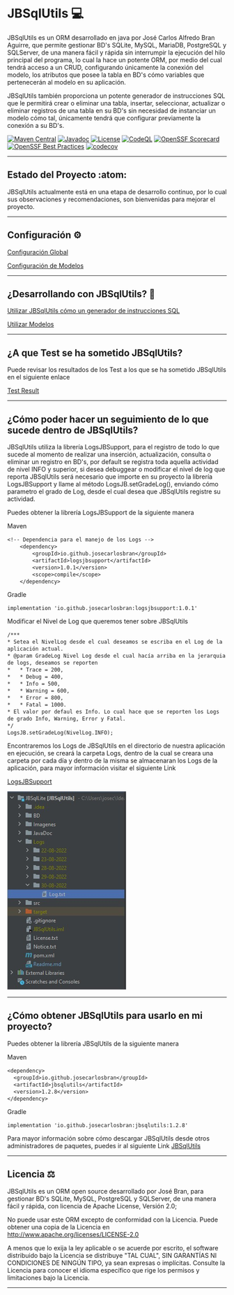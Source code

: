 # JBSqlUtils :computer:

JBSqlUtils es un ORM desarrollado en java por José Carlos Alfredo Bran Aguirre,
que permite gestionar BD's SQLite, MySQL, MariaDB, PostgreSQL y SQLServer, de una manera fácil
y rápida sin interrumpir la ejecución del hilo principal del programa, lo cual la hace un potente ORM,
por medio del cual tendrá acceso a un CRUD, configurando únicamente la conexión del
modelo, los atributos que posee la tabla en BD's cómo variables que pertenecerán al modelo en su aplicación.

JBSqlUtils también proporciona un potente generador de instrucciones SQL que le permitirá crear
o eliminar una tabla, insertar, seleccionar, actualizar o eliminar registros de una tabla
en su BD's sin necesidad de instanciar un modelo cómo tal, únicamente tendrá que configurar previamente
la conexión a su BD's.

[![Maven Central](https://img.shields.io/maven-central/v/io.github.josecarlosbran/jbsqlutils?logo=apachemaven&logoColor=%23C71A36)](https://central.sonatype.com/artifact/io.github.josecarlosbran/jbsqlutils/)
[![Javadoc](https://javadoc.io/badge2/io.github.josecarlosbran/jbsqlutils/javadoc.svg)](https://javadoc.io/doc/io.github.josecarlosbran/jbsqlutils)
[![License](https://img.shields.io/badge/Licence-Apache%202.0-blue.svg)](LICENSE.md)
[![CodeQL](https://github.com/Jbranadev/JBSqlUtils/actions/workflows/codeql.yml/badge.svg?branch=master)](https://github.com/Jbranadev/JBSqlUtils/actions/workflows/codeql.yml)
[![OpenSSF Scorecard](https://api.securityscorecards.dev/projects/github.com/Jbranadev/JBSqlUtils/badge)](https://securityscorecards.dev/viewer/?uri=github.com/Jbranadev/JBSqlUtils)
[![OpenSSF Best Practices](https://www.bestpractices.dev/projects/7791/badge)](https://www.bestpractices.dev/projects/7791)
[![codecov](https://codecov.io/gh/Jbranadev/JBSqlUtils/graph/badge.svg?token=SHZHWJU6SA)](https://codecov.io/gh/Jbranadev/JBSqlUtils)

* * *

## Estado del Proyecto :atom:

JBSqlUtils actualmente está en una etapa de desarrollo continuo, por lo cual sus
observaciones y recomendaciones, son bienvenidas para mejorar el proyecto.

***

## Configuración :gear:

[Configuración Global](ConfigJBSqlUtils.md)

[Configuración de Modelos](ConfigJBSqlUtilsForModels.md)
***

## ¿Desarrollando con JBSqlUtils? :running:

[Utilizar JBSqlUtils cómo un generador de instrucciones SQL](JBSqlUtilsWithOutModels.md)

[Utilizar Modelos](JBSqlUtilsForModels.md)

***

## ¿A que Test se ha sometido JBSqlUtils?

Puede revisar los resultados de los Test a los que se ha sometido JBSqlUtils en el siguiente enlace

[Test Result](src/test/TestResult.md)

* * *

## ¿Cómo poder hacer un seguimiento de lo que sucede dentro de JBSqlUtils?

JBSqlUtils utiliza la librería LogsJBSupport, para el registro de todo lo que sucede al momento
de realizar una inserción, actualización, consulta o eliminar un registro en BD's, por default se
registra toda aquella actividad de nivel INFO y superior, si desea debuggear o modificar el nivel
de log que reporta JBSqlUtils será necesario que importe en su proyecto la librería LogsJBSupport y
llame al método LogsJB.setGradeLog(), enviando cómo parametro el grado de Log, desde el cual
desea que JBSqlUtils registre su actividad.

Puedes obtener la librería LogsJBSupport de la siguiente manera

Maven

~~~
<!-- Dependencia para el manejo de los Logs -->
    <dependency>
        <groupId>io.github.josecarlosbran</groupId>
        <artifactId>logsjbsupport</artifactId>
        <version>1.0.1</version>
        <scope>compile</scope>
    </dependency>
~~~

Gradle

~~~
implementation 'io.github.josecarlosbran:logsjbsupport:1.0.1'
~~~

Modificar el Nivel de Log que queremos tener sobre JBSqlUtils

~~~
/***
* Setea el NivelLog desde el cual deseamos se escriba en el Log de la aplicación actual.
* @param GradeLog Nivel Log desde el cual hacía arriba en la jerarquia de logs, deseamos se reporten
*   * Trace = 200,
*   * Debug = 400,
*   * Info = 500,
*   * Warning = 600,
*   * Error = 800,
*   * Fatal = 1000.
* El valor por defaul es Info. Lo cual hace que se reporten los Logs de grado Info, Warning, Error y Fatal.
*/
LogsJB.setGradeLog(NivelLog.INFO);
~~~

Encontraremos los Logs de JBSqlUtils en el directorio de nuestra aplicación en ejecución, se creará la carpeta
Logs, dentro de la cual se creara una carpeta por cada día y dentro de la misma se almacenaran los Logs de la
aplicación, para mayor información visitar el siguiente Link

[LogsJBSupport](https://github.com/Jbranadev/LogsJB/blob/support_version/Readme.md)

![](Imagenes/Logs.jpg)

* * *

## ¿Cómo obtener JBSqlUtils para usarlo en mi proyecto?

Puedes obtener la librería JBSqlUtils de la siguiente manera

Maven

~~~
<dependency>
  <groupId>io.github.josecarlosbran</groupId>
  <artifactId>jbsqlutils</artifactId>
  <version>1.2.8</version>
</dependency>
~~~

Gradle

~~~
implementation 'io.github.josecarlosbran:jbsqlutils:1.2.8'
~~~

Para mayor información sobre cómo descargar JBSqlUtils desde otros
administradores de paquetes, puedes ir al siguiente Link
[JBSqlUtils](https://search.maven.org/artifact/io.github.josecarlosbran/JBSqlUtils)

***

## Licencia :balance_scale:

JBSqlUtils es un ORM open source desarrollado por José Bran, para gestionar BD's SQLite,
MySQL, PostgreSQL y SQLServer, de una manera fácil y rápida, con licencia de Apache License, Versión 2.0;

No puede usar este ORM excepto de conformidad con la Licencia.
Puede obtener una copia de la Licencia en http://www.apache.org/licenses/LICENSE-2.0

A menos que lo exija la ley aplicable o se acuerde por escrito, el software
distribuido bajo la Licencia se distribuye "TAL CUAL",
SIN GARANTÍAS NI CONDICIONES DE NINGÚN TIPO, ya sean expresas o implícitas.
Consulte la Licencia para conocer el idioma específico que rige los permisos y
limitaciones bajo la Licencia.

***
